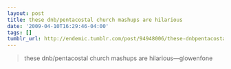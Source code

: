 ```yaml
---
layout: post
title: these dnb/pentacostal church mashups are hilarious
date: '2009-04-10T16:29:46-04:00'
tags: []
tumblr_url: http://endemic.tumblr.com/post/94948006/these-dnbpentacostal-church-mashups-are-hilarious
---
```

> these dnb/pentacostal church mashups are hilarious—glowenfone
